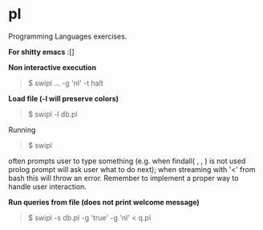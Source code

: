 # pl
Programming Languages exercises.

**For shitty emacs**
:[]

**Non interactive execution**
> $ swipl ... -g 'nl' -t halt  

**Load file (-l will preserve colors)**
> $ swipl -l db.pl

Running 
> $ swipl 

often prompts user to type something (e.g. when findall( , , ) is not used prolog prompt will ask user what to do next); when streaming with '<' from bash this will throw an error. Remember to implement a proper way to handle user interaction.

**Run queries from file (does not print welcome message)**
> $ swipl -s db.pl -g 'true' -g 'nl' < q.pl
